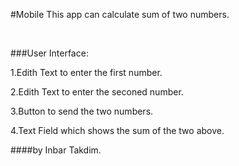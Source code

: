 #Mobile
This app can calculate sum of two numbers.

<br>

###User Interface:

1.Edith Text to enter the first number.

2.Edith Text to enter the seconed number.

3.Button to send the two numbers.

4.Text Field which shows the sum of the two above.






####by Inbar Takdim.